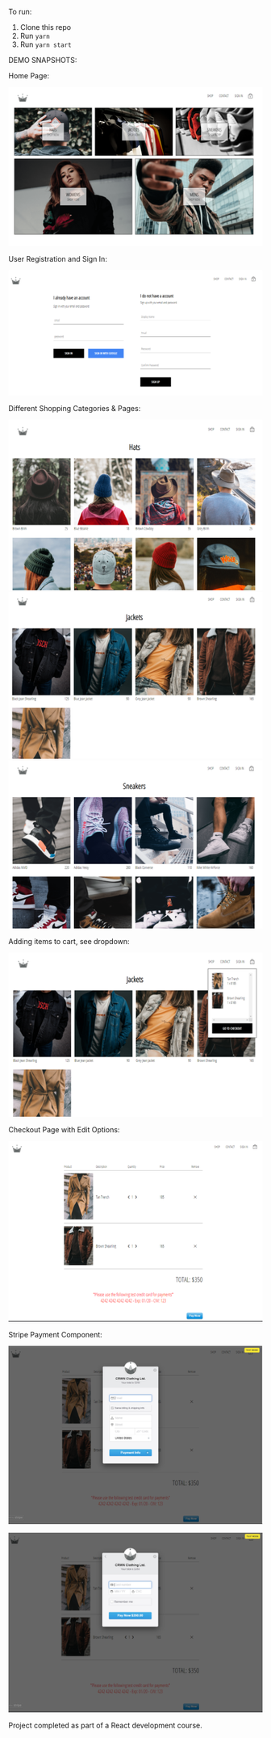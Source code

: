 To run:

1. Clone this repo
2. Run `yarn`
3. Run `yarn start`

DEMO SNAPSHOTS:

Home Page: 

![Home Page](demopics/p1.PNG)

User Registration and Sign In:

![Register & Sign In](demopics/p9.PNG)

Different Shopping Categories & Pages:

![Hats](/demopics/p2.PNG)
![Jackets](/demopics/p3.PNG)
![Sneakers](/demopics/p4.PNG)

Adding items to cart, see dropdown:

![Cart Dropdown](/demopics/p5.PNG)

Checkout Page with Edit Options:

![Checkout Page](/demopics/p6.PNG)

Stripe Payment Component:

![Stripe Component](/demopics/p7.PNG)

![Stripe Component](/demopics/p8.PNG)

Project completed as part of a React development course.